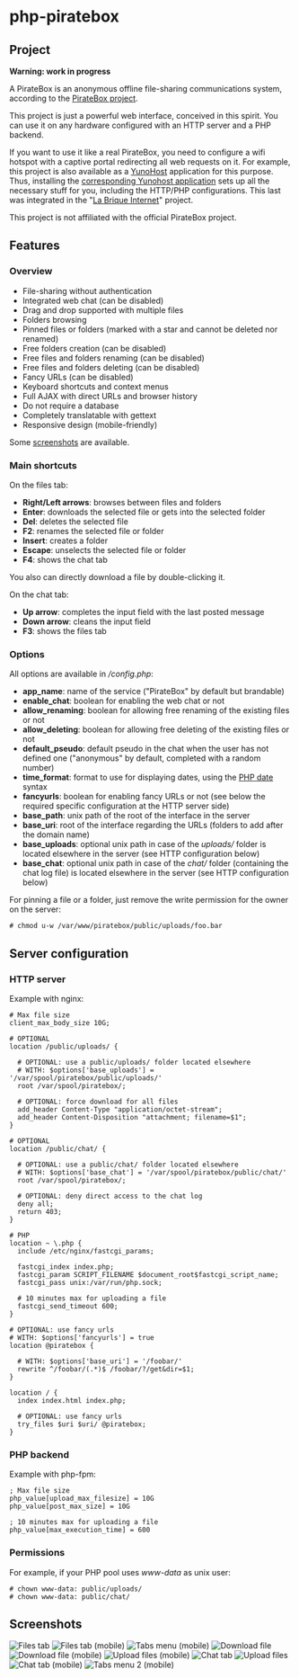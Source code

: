 # php-piratebox
## Project

**Warning: work in progress**

A PirateBox is an anonymous offline file-sharing communications system, according to the [PirateBox project](http://www.piratebox.cc).

This project is just a powerful web interface, conceived in this spirit. You can use it on any hardware configured with an HTTP server and a PHP backend.

If you want to use it like a real PirateBox, you need to configure a wifi hotspot with a captive portal redirecting all web requests on it. For example, this project is also available as a [YunoHost](http://yunohost.org) application for this purpose. Thus, installing the [corresponding Yunohost application](https://github.com/labriqueinternet/piratebox_ynh) sets up all the necessary stuff for you, including the HTTP/PHP configurations. This last was integrated in the "[La Brique Internet](http://labriqueinter.net)" project.

This project is not affiliated with the official PirateBox project.

## Features
### Overview

* File-sharing without authentication
* Integrated web chat (can be disabled)
* Drag and drop supported with multiple files
* Folders browsing
* Pinned files or folders (marked with a star and cannot be deleted nor renamed)
* Free folders creation (can be disabled)
* Free files and folders renaming (can be disabled)
* Free files and folders deleting (can be disabled)
* Fancy URLs (can be disabled)
* Keyboard shortcuts and context menus
* Full AJAX with direct URLs and browser history
* Do not require a database
* Completely translatable with gettext
* Responsive design (mobile-friendly)

Some [screenshots](#screenshots) are available.

### Main shortcuts

On the files tab:

* **Right/Left arrows**: browses between files and folders
* **Enter**: downloads the selected file or gets into the selected folder
* **Del**: deletes the selected file
* **F2**: renames the selected file or folder
* **Insert**: creates a folder
* **Escape**: unselects the selected file or folder
* **F4**: shows the chat tab

You also can directly download a file by double-clicking it.

On the chat tab:

* **Up arrow**: completes the input field with the last posted message
* **Down arrow**: cleans the input field
* **F3**: shows the files tab

### Options

All options are available in */config.php*:

* **app_name**: name of the service ("PirateBox" by default but brandable)
* **enable_chat**: boolean for enabling the web chat or not
* **allow_renaming**: boolean for allowing free renaming of the existing files or not
* **allow_deleting**: boolean for allowing free deleting of the existing files or not
* **default_pseudo**: default pseudo in the chat when the user has not defined one ("anonymous" by default, completed with a random number)
* **time_format**: format to use for displaying dates, using the [PHP date](https://php.net/manual/en/function.date.php) syntax
* **fancyurls**: boolean for enabling fancy URLs or not (see below the required specific configuration at the HTTP server side)
* **base_path**: unix path of the root of the interface in the server
* **base_uri**: root of the interface regarding the URLs (folders to add after the domain name)
* **base_uploads**: optional unix path in case of the *uploads/* folder is located elsewhere in the server (see HTTP configuration below)
* **base_chat**: optional unix path in case of the *chat/* folder (containing the chat log file) is located elsewhere in the server (see HTTP configuration below)

For pinning a file or a folder, just remove the write permission for the owner on the server:

    # chmod u-w /var/www/piratebox/public/uploads/foo.bar

## Server configuration
### HTTP server

Example with nginx:

    # Max file size
    client_max_body_size 10G;
    
    # OPTIONAL
    location /public/uploads/ {
    
      # OPTIONAL: use a public/uploads/ folder located elsewhere
      # WITH: $options['base_uploads'] = '/var/spool/piratebox/public/uploads/'
      root /var/spool/piratebox/;
  
      # OPTIONAL: force download for all files
      add_header Content-Type "application/octet-stream";
      add_header Content-Disposition "attachment; filename=$1";
    }
    
    # OPTIONAL
    location /public/chat/ {
    
      # OPTIONAL: use a public/chat/ folder located elsewhere
      # WITH: $options['base_chat'] = '/var/spool/piratebox/public/chat/'
      root /var/spool/piratebox/;

      # OPTIONAL: deny direct access to the chat log
      deny all;
      return 403;
    }
    
    # PHP
    location ~ \.php {
      include /etc/nginx/fastcgi_params;
    
      fastcgi_index index.php;
      fastcgi_param SCRIPT_FILENAME $document_root$fastcgi_script_name;
      fastcgi_pass unix:/var/run/php.sock;

      # 10 minutes max for uploading a file
      fastcgi_send_timeout 600;
    }
    
    # OPTIONAL: use fancy urls
    # WITH: $options['fancyurls'] = true
    location @piratebox {
    
      # WITH: $options['base_uri'] = '/foobar/'
      rewrite ^/foobar/(.*)$ /foobar/?/get&dir=$1;
    }
    
    location / {
      index index.html index.php;
    
      # OPTIONAL: use fancy urls
      try_files $uri $uri/ @piratebox;
    }

### PHP backend

Example with php-fpm:

    ; Max file size
    php_value[upload_max_filesize] = 10G
    php_value[post_max_size] = 10G
    
    ; 10 minutes max for uploading a file
    php_value[max_execution_time] = 600

### Permissions

For example, if your PHP pool uses *www-data* as unix user:

    # chown www-data: public/uploads/
    # chown www-data: public/chat/

## Screenshots

![Files tab](/screenshots/piratebox1.png?raw=true "Files tab")
![Files tab (mobile)](/screenshots/piratebox4.png?raw=true "Files tab (mobile)")
![Tabs menu (mobile)](/screenshots/piratebox3.png?raw=true "Mobile tabs")
![Download file](/screenshots/piratebox8.png?raw=true "Download file")
![Download file (mobile)](/screenshots/piratebox2.png?raw=true "Download file (mobile)")
![Upload files (mobile)](/screenshots/piratebox9.png?raw=true "Upload files (mobile)")
![Chat tab](/screenshots/piratebox5.png?raw=true "Chat tab")
![Upload files](/screenshots/piratebox7.png?raw=true "Upload files")
![Chat tab (mobile)](/screenshots/piratebox6.png?raw=true "Chat tab (mobile)")
![Tabs menu 2 (mobile)](/screenshots/piratebox10.png?raw=true "Tabs menu 2 (mobile)")
